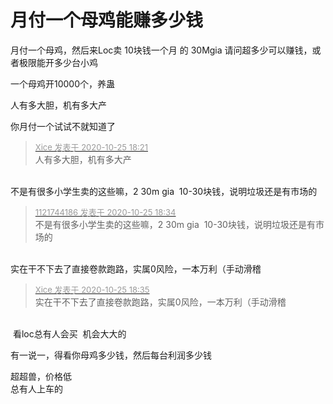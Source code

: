 # 月付一个母鸡能赚多少钱


月付一个母鸡，然后来Loc卖 10块钱一个月 的 30Mgia 请问超多少可以赚钱，或者极限能开多少台小鸡

一个母鸡开10000个，养蛊

人有多大胆，机有多大产<img src="static/image/smiley/default/lol.gif" smilieid="12" border="0" alt="" />

你月付一个试试不就知道了

<div class="quote"><blockquote><font size="2"><a href="https://www.hostloc.com/forum.php?mod=redirect&amp;goto=findpost&amp;pid=9350674&amp;ptid=758337" target="_blank"><font color="#999999">Xice 发表于 2020-10-25 18:21</font></a></font><br />
人有多大胆，机有多大产</blockquote></div><br />
不是有很多小学生卖的这些嘛，2 30m gia&nbsp;&nbsp;10-30块钱，说明垃圾还是有市场的

<div class="quote"><blockquote><font size="2"><a href="https://www.hostloc.com/forum.php?mod=redirect&amp;goto=findpost&amp;pid=9350711&amp;ptid=758337" target="_blank"><font color="#999999">1121744186 发表于 2020-10-25 18:34</font></a></font><br />
不是有很多小学生卖的这些嘛，2 30m gia&nbsp;&nbsp;10-30块钱，说明垃圾还是有市场的</blockquote></div><br />
实在干不下去了直接卷款跑路，实属0风险，一本万利（手动滑稽<img id="aimg_os8W8" onclick="zoom(this, this.src, 0, 0, 0)" class="zoom" src="https://cdn.jsdelivr.net/gh/hishis/forum-master/public/images/patch.gif" onmouseover="img_onmouseoverfunc(this)" onload="thumbImg(this)" border="0" alt="" />

<div class="quote"><blockquote><font size="2"><a href="https://www.hostloc.com/forum.php?mod=redirect&amp;goto=findpost&amp;pid=9350715&amp;ptid=758337" target="_blank"><font color="#999999">Xice 发表于 2020-10-25 18:35</font></a></font><br />
实在干不下去了直接卷款跑路，实属0风险，一本万利（手动滑稽</blockquote></div><br />
<img src="static/image/smiley/default/lol.gif" smilieid="12" border="0" alt="" /> 看loc总有人会买&nbsp;&nbsp;机会大大的

有一说一，得看你母鸡多少钱，然后每台利润多少钱

超超兽，价格低<br />
总有人上车的
